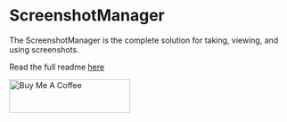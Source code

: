 # ScreenshotManager
The ScreenshotManager is the complete solution for taking, viewing, and using screenshots.

Read the full readme [here](addons/screenshotmanager/README.md)

<a href="https://www.buymeacoffee.com/ASecondGuy" target="_blank"><img src="https://cdn.buymeacoffee.com/buttons/v2/default-yellow.png" alt="Buy Me A Coffee" style="height: 60px !important;width: 217px !important;" ></a>
